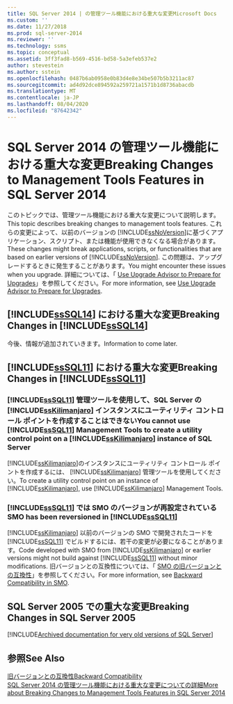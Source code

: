 ```yaml
---
title: SQL Server 2014 | の管理ツール機能における重大な変更Microsoft Docs
ms.custom: ''
ms.date: 11/27/2018
ms.prod: sql-server-2014
ms.reviewer: ''
ms.technology: ssms
ms.topic: conceptual
ms.assetid: 3ff3fad8-b569-4516-bd58-5a3efeb537e2
author: stevestein
ms.author: sstein
ms.openlocfilehash: 0487b6ab0958e0b83d4e8e34be507b5b3211ac87
ms.sourcegitcommit: ad4d92dce894592a259721a1571b1d8736abacdb
ms.translationtype: MT
ms.contentlocale: ja-JP
ms.lasthandoff: 08/04/2020
ms.locfileid: "87642342"
---
```

# <a name="breaking-changes-to-management-tools-features-in-sql-server-2014"></a><span data-ttu-id="24089-102">SQL Server 2014 の管理ツール機能における重大な変更</span><span class="sxs-lookup"><span data-stu-id="24089-102">Breaking Changes to Management Tools Features in SQL Server 2014</span></span>
  <span data-ttu-id="24089-103">このトピックでは、管理ツール機能における重大な変更について説明します。</span><span class="sxs-lookup"><span data-stu-id="24089-103">This topic describes breaking changes to management tools features.</span></span> <span data-ttu-id="24089-104">これらの変更によって、以前のバージョンの [!INCLUDE[ssNoVersion](../includes/ssnoversion-md.md)]に基づくアプリケーション、スクリプト、または機能が使用できなくなる場合があります。</span><span class="sxs-lookup"><span data-stu-id="24089-104">These changes might break applications, scripts, or functionalities that are based on earlier versions of [!INCLUDE[ssNoVersion](../includes/ssnoversion-md.md)].</span></span> <span data-ttu-id="24089-105">この問題は、アップグレードするときに発生することがあります。</span><span class="sxs-lookup"><span data-stu-id="24089-105">You might encounter these issues when you upgrade.</span></span> <span data-ttu-id="24089-106">詳細については、「 [Use Upgrade Advisor to Prepare for Upgrades](../../2014/sql-server/install/use-upgrade-advisor-to-prepare-for-upgrades.md)」を参照してください。</span><span class="sxs-lookup"><span data-stu-id="24089-106">For more information, see [Use Upgrade Advisor to Prepare for Upgrades](../../2014/sql-server/install/use-upgrade-advisor-to-prepare-for-upgrades.md).</span></span>  
  
## <a name="breaking-changes-in-sssql14"></a><span data-ttu-id="24089-107">[!INCLUDE[ssSQL14](../includes/sssql14-md.md)] における重大な変更</span><span class="sxs-lookup"><span data-stu-id="24089-107">Breaking Changes in [!INCLUDE[ssSQL14](../includes/sssql14-md.md)]</span></span>  
 <span data-ttu-id="24089-108">今後、情報が追加されていきます。</span><span class="sxs-lookup"><span data-stu-id="24089-108">Information to come later.</span></span>  
  
## <a name="breaking-changes-in-sssql11"></a><span data-ttu-id="24089-109">[!INCLUDE[ssSQL11](../includes/sssql11-md.md)] における重大な変更</span><span class="sxs-lookup"><span data-stu-id="24089-109">Breaking Changes in [!INCLUDE[ssSQL11](../includes/sssql11-md.md)]</span></span>  
  
### <a name="you-cannot-use-sssql11-management-tools-to-create-a-utility-control-point-on-a-sskilimanjaro-instance-of-sql-server"></a><span data-ttu-id="24089-110">[!INCLUDE[ssSQL11](../includes/sssql11-md.md)] 管理ツールを使用して、SQL Server の [!INCLUDE[ssKilimanjaro](../includes/sskilimanjaro-md.md)] インスタンスにユーティリティ コントロール ポイントを作成することはできない</span><span class="sxs-lookup"><span data-stu-id="24089-110">You cannot use [!INCLUDE[ssSQL11](../includes/sssql11-md.md)] Management Tools to create a utility control point on a [!INCLUDE[ssKilimanjaro](../includes/sskilimanjaro-md.md)] instance of SQL Server</span></span>  
 <span data-ttu-id="24089-111">[!INCLUDE[ssKilimanjaro](../includes/sskilimanjaro-md.md)]のインスタンスにユーティリティ コントロール ポイントを作成するには、 [!INCLUDE[ssKilimanjaro](../includes/sskilimanjaro-md.md)] 管理ツールを使用してください。</span><span class="sxs-lookup"><span data-stu-id="24089-111">To create a utility control point on an instance of [!INCLUDE[ssKilimanjaro](../includes/sskilimanjaro-md.md)], use [!INCLUDE[ssKilimanjaro](../includes/sskilimanjaro-md.md)] Management Tools.</span></span>  
  
### <a name="smo-has-been-reversioned-in-sssql11"></a><span data-ttu-id="24089-112">[!INCLUDE[ssSQL11](../includes/sssql11-md.md)] では SMO のバージョンが再設定されている</span><span class="sxs-lookup"><span data-stu-id="24089-112">SMO has been reversioned in [!INCLUDE[ssSQL11](../includes/sssql11-md.md)]</span></span>  
 <span data-ttu-id="24089-113">[!INCLUDE[ssKilimanjaro](../includes/sskilimanjaro-md.md)] 以前のバージョンの SMO で開発されたコードを [!INCLUDE[ssSQL11](../includes/sssql11-md.md)] でビルドするには、若干の変更が必要になることがあります。</span><span class="sxs-lookup"><span data-stu-id="24089-113">Code developed with SMO from [!INCLUDE[ssKilimanjaro](../includes/sskilimanjaro-md.md)] or earlier versions might not build against [!INCLUDE[ssSQL11](../includes/sssql11-md.md)] without minor modifications.</span></span> <span data-ttu-id="24089-114">旧バージョンとの互換性については、「 [SMO の旧バージョンとの互換性](../relational-databases/server-management-objects-smo/backward-compatibility-in-smo.md)」を参照してください。</span><span class="sxs-lookup"><span data-stu-id="24089-114">For more information, see [Backward Compatibility in SMO](../relational-databases/server-management-objects-smo/backward-compatibility-in-smo.md).</span></span>  

## <a name="breaking-changes-in-sql-server-2005"></a><a name="previous-versions"></a><span data-ttu-id="24089-115">SQL Server 2005 での重大な変更</span><span class="sxs-lookup"><span data-stu-id="24089-115">Breaking Changes in SQL Server 2005</span></span>  

[!INCLUDE[Archived documentation for very old versions of SQL Server](../includes/paragraph-content/previous-versions-archive-documentation-sql-server.md)]

## <a name="see-also"></a><span data-ttu-id="24089-116">参照</span><span class="sxs-lookup"><span data-stu-id="24089-116">See Also</span></span>  
 [<span data-ttu-id="24089-117">旧バージョンとの互換性</span><span class="sxs-lookup"><span data-stu-id="24089-117">Backward Compatibility</span></span>](../../2014/getting-started/backward-compatibility.md)  
 [<span data-ttu-id="24089-118">SQL Server 2014 の管理ツール機能における重大な変更についての詳細</span><span class="sxs-lookup"><span data-stu-id="24089-118">More about Breaking Changes to Management Tools Features in SQL Server 2014</span></span>](breaking-changes-to-database-engine-features-in-sql-server-2016.md?view=sql-server-2014)  
  
  
